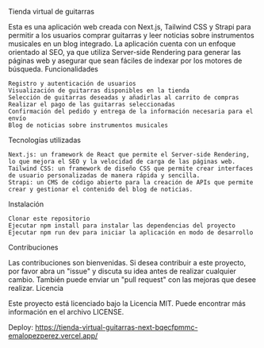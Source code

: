 
Tienda virtual de guitarras

Esta es una aplicación web creada con Next.js, Tailwind CSS y Strapi para permitir a los usuarios comprar guitarras y leer noticias sobre instrumentos musicales en un blog integrado. La aplicación cuenta con un enfoque orientado al SEO, ya que utiliza Server-side Rendering para generar las páginas web y asegurar que sean fáciles de indexar por los motores de búsqueda.
Funcionalidades

    Registro y autenticación de usuarios
    Visualización de guitarras disponibles en la tienda
    Selección de guitarras deseadas y añadirlas al carrito de compras
    Realizar el pago de las guitarras seleccionadas
    Confirmación del pedido y entrega de la información necesaria para el envío
    Blog de noticias sobre instrumentos musicales

Tecnologías utilizadas

    Next.js: un framework de React que permite el Server-side Rendering, lo que mejora el SEO y la velocidad de carga de las páginas web.
    Tailwind CSS: un framework de diseño CSS que permite crear interfaces de usuario personalizadas de manera rápida y sencilla.
    Strapi: un CMS de código abierto para la creación de APIs que permite crear y gestionar el contenido del blog de noticias.

Instalación

    Clonar este repositorio
    Ejecutar npm install para instalar las dependencias del proyecto
    Ejecutar npm run dev para iniciar la aplicación en modo de desarrollo

Contribuciones

Las contribuciones son bienvenidas. Si desea contribuir a este proyecto, por favor abra un "issue" y discuta su idea antes de realizar cualquier cambio. También puede enviar un "pull request" con las mejoras que desee realizar.
Licencia

Este proyecto está licenciado bajo la Licencia MIT. Puede encontrar más información en el archivo LICENSE.

Deploy: https://tienda-virtual-guitarras-next-bqecfpmmc-emalopezperez.vercel.app/
